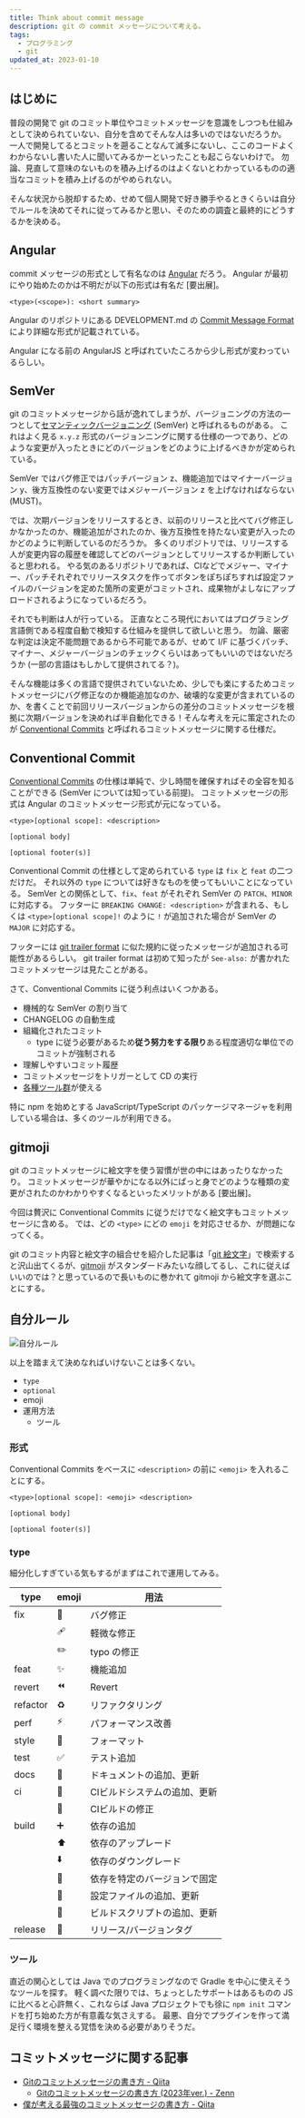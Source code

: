 ```yaml
---
title: Think about commit message
description: git の commit メッセージについて考える。
tags:
  - プログラミング
  - git
updated_at: 2023-01-10
---
```


## はじめに

普段の開発で git のコミット単位やコミットメッセージを意識をしつつも仕組みとして決められていない、自分を含めてそんな人は多いのではないだろうか。
一人で開発してるとコミットを遡ることなんて滅多にないし、ここのコードよくわからないし書いた人に聞いてみるかーといったことも起こらないわけで。
勿論、見直して意味のないものを積み上げるのはよくないとわかっているものの適当なコミットを積み上げるのがやめられない。

そんな状況から脱却するため、せめて個人開発で好き勝手やるときくらいは自分でルールを決めてそれに従ってみるかと思い、そのための調査と最終的にどうするかを決める。

## Angular

commit メッセージの形式として有名なのは [Angular](https://angular.jp/) だろう。
Angular が最初にやり始めたのかは不明だが以下の形式は有名だ [要出展]。

```
<type>(<scope>): <short summary>
```

Angular のリポジトリにある DEVELOPMENT.md の [Commit Message Format](https://github.com/angular/angular/blob/main/CONTRIBUTING.md#-commit-message-format) により詳細な形式が記載されている。

Angular になる前の AngularJS と呼ばれていたころから少し形式が変わっているらしい。

## SemVer

git のコミットメッセージから話が逸れてしまうが、バージョニングの方法の一つとして[セマンティックバージョニング](https://semver.org/lang/ja/) (SemVer) と呼ばれるものがある。
これはよく見る `x.y.z` 形式のバージョンニングに関する仕様の一つであり、どのような変更が入ったときにどのバージョンをどのように上げるべきかが定められている。

SemVer ではバグ修正ではパッチバージョン z、機能追加ではマイナーバージョン y、後方互換性のない変更ではメジャーバージョン z を上げなければならない (MUST)。

では、次期バージョンをリリースするとき、以前のリリースと比べてバグ修正しかなかったのか、機能追加がされたのか、後方互換性を持たない変更が入ったのかどのように判断しているのだろうか。
多くのリポジトリでは、リリースする人が変更内容の履歴を確認してどのバージョンとしてリリースするか判断していると思われる。
やる気のあるリポジトリであれば、CIなどでメジャー、マイナー、パッチそれぞれでリリースタスクを作ってボタンをぽちぽちすれば設定ファイルのバージョンを定めた箇所の変更がコミットされ、成果物がよしなにアップロードされるようになっているだろう。

それでも判断は人が行っている。
正直なところ現代においてはプログラミング言語側である程度自動で検知する仕組みを提供して欲しいと思う。
勿論、厳密な判定は決定不能問題であるから不可能であるが、せめて I/F に基づくパッチ、マイナー、メジャーバージョンのチェックくらいはあってもいいのではないだろうか (一部の言語はもしかして提供されてる？)。

そんな機能は多くの言語で提供されていないため、少しでも楽にするためコミットメッセージにバグ修正なのか機能追加なのか、破壊的な変更が含まれているのか、を書くことで前回リリースバージョンからの差分のコミットメッセージを根拠に次期バージョンを決めれば半自動化できる！そんな考えを元に策定されたのが [Conventional Commits](https://www.conventionalcommits.org/ja/v1.0.0/) と呼ばれるコミットメッセージに関する仕様だ。

## Conventional Commit

[Conventional Commits](https://www.conventionalcommits.org/ja/v1.0.0/) の仕様は単純で、少し時間を確保すればその全容を知ることができる (SemVer については知っている前提)。
コミットメッセージの形式は Angular のコミットメッセージ形式が元になっている。

```
<type>[optional scope]: <description>

[optional body]

[optional footer(s)]
```

Conventional Commit の仕様として定められている `type` は `fix` と `feat` の二つだけだ。
それ以外の `type` については好きなものを使ってもいいことになっている。
SemVer との関係として、`fix`、`feat` がそれぞれ SemVer の `PATCH`、`MINOR` に対応する。
フッターに `BREAKING CHANGE: <description>` が含まれる、もしくは `<type>[optional scope]!` のように `!` が追加された場合が SemVer の `MAJOR` に対応する。

フッターには [git trailer format](https://git-scm.com/docs/git-interpret-trailers) に似た規約に従ったメッセージが追加される可能性があるらしい。
git trailer format は初めて知ったが `See-also:` が書かれたコミットメッセージは見たことがある。

さて、Conventional Commits に従う利点はいくつかある。

- 機械的な SemVer の割り当て
- CHANGELOG の自動生成
- 組織化されたコミット
  - type に従う必要があるため**従う努力をする限り**ある程度適切な単位でのコミットが強制される
- 理解しやすいコミット履歴
- コミットメッセージをトリガーとして CD の実行
- [各種ツール群](https://www.conventionalcommits.org/en/about/#tooling-for-conventional-commits)が使える

特に npm を始めとする JavaScript/TypeScript のパッケージマネージャを利用している場合は、多くのツールが利用できる。

## gitmoji

git のコミットメッセージに絵文字を使う習慣が世の中にはあったりなかったり。
コミットメッセージが華やかになる以外にぱっと身でどのような種類の変更がされたのかわかりやすくなるといったメリットがある [要出展]。

今回は贅沢に Conventional Commits に従うだけでなく絵文字もコミットメッセージに含める。
では、どの `<type>` にどの `emoji` を対応させるか、が問題になってくる。

git のコミット内容と絵文字の組合せを紹介した記事は「[git 絵文字](https://www.google.com/search?q=git+%E7%B5%B5%E6%96%87%E5%AD%97)」で検索すると沢山出てくるが、[gitmoji](https://gitmoji.dev/) がスタンダードみたいな顔してるし、これに従えばいいのでは？と思っているので長いものに巻かれて gitmoji から絵文字を選ぶことにする。

## 自分ルール

![自分ルール](./images/my-rule.png)

以上を踏まえて決めなればいけないことは多くない。

- `type`
- `optional`
- emoji
- 運用方法
  - ツール
  
### 形式

Conventional Commits をベースに `<description>` の前に `<emoji>` を入れることにする。

```
<type>[optional scope]: <emoji> <description>

[optional body]

[optional footer(s)]
```

### type

細分化しすぎている気もするがまずはこれで運用してみる。

| type     | emoji | 用法                         |
|----------|-------|------------------------------|
| fix      | 🐛    | バグ修正                     |
|          | 🩹    | 軽微な修正                   |
|          | ✏️     | typo の修正                  |
| feat     | ✨    | 機能追加                     |
| revert   | ⏪️    | Revert                       |
| refactor | ♻️     | リファクタリング             |
| perf     | ⚡️    | パフォーマンス改善           |
| style    | 🎨    | フォーマット                 |
| test     | ✅    | テスト追加                   |
| docs     | 📝    | ドキュメントの追加、更新     |
| ci       | 👷    | CIビルドシステムの追加、更新 |
|          | 💚    | CIビルドの修正               |
| build    | ➕    | 依存の追加                   |
|          | ⬆️     | 依存のアップレード           |
|          | ⬇️     | 依存のダウングレード         |
|          | 📌    | 依存を特定のバージョンで固定 |
|          | 🔧    | 設定ファイルの追加、更新     |
|          | 🔨    | ビルドスクリプトの追加、更新 |
| release  | 🔖    | リリース/バージョンタグ      |

### ツール

直近の関心としては Java でのプログラミングなので Gradle を中心に使えそうなツールを探す。
軽く調べた限りでは、ちょっとしたサポートはあるものの JS に比べると心許無く、これならば Java プロジェクトでも徐に `npm init` コマンドを打ち始めた方が有意義な気さえする。
最悪、自分でプラグインを作って満足行く環境を整える覚悟を決める必要がありそうだ。

## コミットメッセージに関する記事

- [Gitのコミットメッセージの書き方 - Qiita](https://qiita.com/itosho/items/9565c6ad2ffc24c09364)
  - [Gitのコミットメッセージの書き方 (2023年ver.) - Zenn](https://zenn.dev/itosho/articles/git-commit-message-2023)
- [僕が考える最強のコミットメッセージの書き方 - Qiita](https://qiita.com/konatsu_p/items/dfe199ebe3a7d2010b3e)
